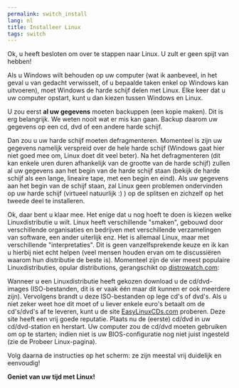 ```yaml
---
permalink: switch_install
lang: nl
title: Installeer Linux
tags: switch
---
```


Ok, u heeft besloten om over te stappen naar Linux. U zult er geen spijt van hebben!

Als u Windows wilt behouden op uw computer (wat ik aanbeveel, in het
geval u van gedacht verwisselt, of u bepaalde taken enkel op Windows kan
uitvoeren), moet Windows de harde schijf delen met Linux. Elke keer dat u
uw computer opstart, kunt u dan kiezen tussen Windows en Linux.

U zou eerst <b>al uw gegevens</b> moeten backuppen (een kopie maken).
Dit is erg belangrijk. We weten nooit wat er mis kan gaan. Backup daarom
uw gegevens op een cd, dvd of een andere harde schijf.

Dan zou u uw harde schijf moeten defragmenteren. Momenteel is zijn
uw gegevens namelijk verspreid over de hele harde schijf (Windows
gaat hier niet goed mee om, Linux doet dit veel beter). Na het defragmenteren
(dit kan enkele uren duren afhankelijk van de grootte van de harde schijf)
zullen al uw gegevens aan het begin van de harde schijf staan (bekijk de
harde schijf als een lange, lineaire tape, met een begin en eind). Als uw
gegevens aan het begin van de schijf staan, zal Linux geen problemen
ondervinden op uw harde schijf (virtueel natuurlijk :) ) op de splitsen en
zichzelf op het tweede deel te installeren.

Ok, daar bent u klaar mee. Het enige dat u nog hoeft te doen is kiezen
welke Linuxdistributie u wilt. Linux heeft verschillende "smaken",
gebouwd door verschillende organisaties en bedrijven met verschillende
verzamelingen van software, een ander uiterlijk enz. Het is allemaal 
Linux, maar met verschillende "interpretaties". Dit is geen
vanzelfsprekende keuze en ik kan u hierbij niet echt helpen
(veel mensen houden ervan om te discussiëren waarom hun distributie
de beste is). Momenteel zijn de vier meest populaire Linuxdistributies,
opular distributions, gerangschikt op <a 
href="http://www.distrowatch.com">distrowatch.com</a>:

<? make_distros_table() ?>

Wanneer u een Linuxdistributie heeft gekozen download u de cd/dvd-images
(ISO-bestanden, dit is er vaak één maar dit kunnen er ook meerdere zijn). 
Vervolgens brandt u deze ISO-bestanden op lege cd's of dvd's. Als u niet
zeker weet hoe dit moet of u liever enkele euro's betaalt om de cd's/dvd's af te
leveren, kunt u de site <a href="http://www.easylinuxcds.com">EasyLinuxCDs.com</a>
proberen. Deze site heeft een vrij goede reputatie. Plaats nu de (eerste) cd/dvd
in uw cd/dvd-station en herstart. Uw computer zou de cd/dvd moeten gebruiken om
op te starten; indien niet is uw BIOS-configuratie nog niet juist ingesteld
(zie de Probeer Linux-pagina).

Volg daarna de instructies op het scherm: ze zijn meestal vrij duidelijk en
eenvoudig!

<b>Geniet van uw tijd met Linux!</b>

